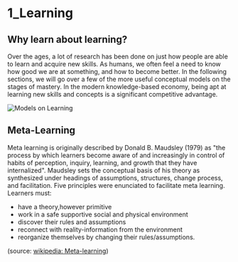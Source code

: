 # 1_Learning

## Why learn about learning?

Over the ages, a lot of research has been done on just how people are able to learn and acquire new skills. As humans, we often feel a need
to know how good we are at something, and how to become better. In the following sections, we will go over a few of the more useful
conceptual models on the stages of mastery.
In the modern knowledge-based economy, being apt at learning new skills and concepts is a significant competitive advantage.

![Models on Learning](./learning_models.jpg)

## Meta-Learning

Meta learning is originally described by Donald B. Maudsley (1979) as "the process by which learners become aware of and increasingly in
control of habits of perception, inquiry, learning, and growth that they have internalized". Maudsley sets the conceptual basis of his
theory as synthesized under headings of assumptions, structures, change process, and facilitation. Five principles were enunciated to
facilitate meta learning. Learners must:

- have a theory,however primitive
- work in a safe supportive social and physical environment
- discover their rules and assumptions
- reconnect with reality-information from the environment
- reorganize themselves by changing their rules/assumptions.

(source: [wikipedia: Meta-learning](https://en.wikipedia.org/wiki/Meta_learning))
